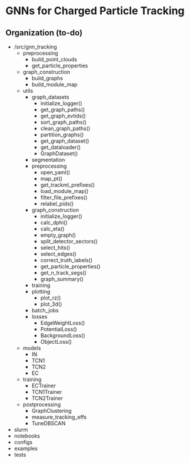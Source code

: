 # GNNs for Charged Particle Tracking

## Organization (to-do)
- /src/gnn_tracking
  - preprocessing
    - build_point_clouds
    - get_particle_properties
  - graph_construction
    - build_graphs
    - build_module_map
  - utils
    - graph_datasets
      - initialize_logger()
      - get_graph_paths()
      - get_graph_evtids()
      - sort_graph_paths()
      - clean_graph_paths()
      - partition_graphs()
      - get_graph_dataset()
      - get_dataloader()
      - GraphDataset()
    - segmentation
    - preprocessing
      - open_yaml()
      - map_pt()
      - get_trackml_prefixes()
      - load_module_map()
      - filter_file_prefixes()
      - relabel_pids()
    - graph_construction
      - initialize_logger()
      - calc_dphi()
      - calc_eta()
      - empty_graph()
      - split_detector_sectors()
      - select_hits()
      - select_edges()
      - correct_truth_labels()
      - get_particle_properties()
      - get_n_track_segs()
      - graph_summary()
    - training
    - plotting
      - plot_rz()
      - plot_3d()
    - batch_jobs
    - losses
      - EdgeWeightLoss()
      - PotentialLoss()
      - BackgroundLoss()
      - ObjectLoss()
  - models
    - IN
    - TCN1
    - TCN2
    - EC
  - training
    - ECTrainer
    - TCN1Trainer
    - TCN2Trainer
  - postprocessing
    - GraphClustering
    - measure_tracking_effs
    - TuneDBSCAN
- slurm
- notebooks
- configs
- examples
- tests
